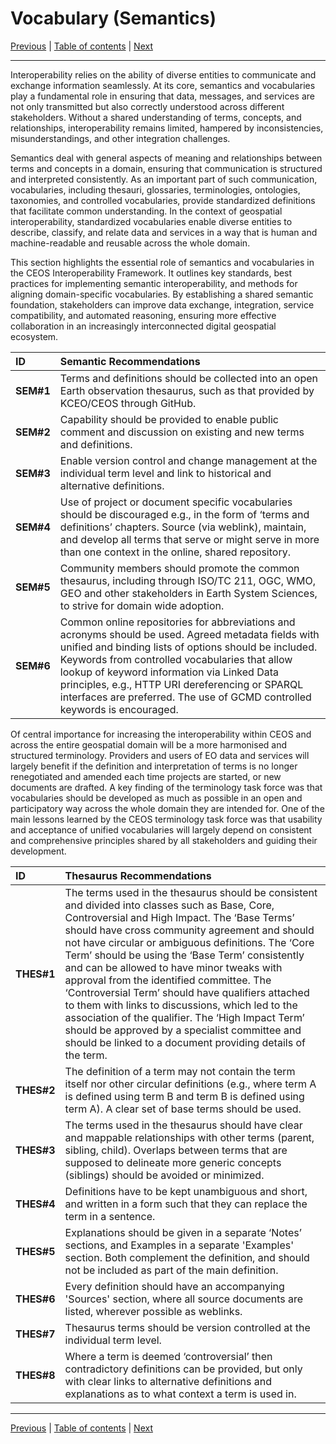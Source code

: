 # Vocabulary (Semantics)

[Previous](Framework.md) | [Table of contents](README.md) | [Next](Architecture.md)
***
Interoperability relies on the ability of diverse entities to communicate and exchange information seamlessly. At its core, semantics and vocabularies play a fundamental role in ensuring that data, messages, and services are not only transmitted but also correctly understood across different stakeholders. Without a shared understanding of terms, concepts, and relationships, interoperability remains limited, hampered by inconsistencies, misunderstandings, and other integration challenges.

Semantics deal with general aspects of meaning and relationships between terms and concepts in a domain, ensuring that communication is structured and interpreted consistently. As an important part of such communication, vocabularies, including thesauri, glossaries, terminologies, ontologies, taxonomies, and controlled vocabularies, provide standardized definitions that facilitate common understanding. In the context of geospatial interoperability, standardized vocabularies enable diverse entities to describe, classify, and relate data and services in a way that is human and machine-readable and reusable across the whole domain.

This section highlights the essential role of semantics and vocabularies in the CEOS Interoperability Framework. It outlines key standards, best practices for implementing semantic interoperability, and methods for aligning domain-specific vocabularies. By establishing a shared semantic foundation, stakeholders can improve data exchange, integration, service compatibility, and automated reasoning, ensuring more effective collaboration in an increasingly interconnected digital geospatial ecosystem.

| **ID** | **Semantic Recommendations**                                                                                                       |
| :----- | :--------------------------------------------------------------------------------------------------------------------------------- |
| **SEM\#1** | Terms and definitions should be collected into an open Earth observation thesaurus, such as that provided by KCEO/CEOS through GitHub. |
| **SEM\#2** | Capability should be provided to enable public comment and discussion on existing and new terms and definitions. |
| **SEM\#3** | Enable version control and change management at the individual term level and link to historical and alternative definitions. |
| **SEM\#4** | Use of project or document specific vocabularies should be discouraged e.g., in the form of ‘terms and definitions’ chapters. Source (via weblink), maintain, and develop all terms that serve or might serve in more than one context in the online, shared repository. |
| **SEM\#5** | Community members should promote the common thesaurus, including through ISO/TC 211, OGC, WMO, GEO and other stakeholders in Earth System Sciences, to strive for domain wide adoption. |
| **SEM\#6** | Common online repositories for abbreviations and acronyms should be used. Agreed metadata fields with unified and binding lists of options should be included. Keywords from controlled vocabularies that allow lookup of keyword information via Linked Data principles, e.g., HTTP URI dereferencing or SPARQL interfaces are preferred. The use of GCMD controlled keywords is encouraged. |

Of central importance for increasing the interoperability within CEOS and across the entire geospatial domain will be a more harmonised and structured terminology. Providers and users of EO data and services will largely benefit if the definition and interpretation of terms is no longer renegotiated and amended each time projects are started, or new documents are drafted. A key finding of the terminology task force was that vocabularies should be developed as much as possible in an open and participatory way across the whole domain they are intended for. One of the main lessons learned by the CEOS terminology task force was that usability and acceptance of unified vocabularies will largely depend on consistent and comprehensive principles shared by all stakeholders and guiding their development.

| **ID** | **Thesaurus Recommendations** |
| :---- | :---- |
| **THES\#1** | The terms used in the thesaurus should be consistent and divided into classes such as Base, Core, Controversial and High Impact. The ‘Base Terms’ should have cross community agreement and should not have circular or ambiguous definitions. The ‘Core Term’ should be using the ‘Base Term’ consistently and can be allowed to have minor tweaks with approval from the identified committee. The ‘Controversial Term’ should have qualifiers attached to them with links to discussions, which led to the association of the qualifier. The ‘High Impact Term’ should be approved by a specialist committee and should be linked to a document providing details of the term. |
| **THES\#2** | The definition of a term may not contain the term itself nor other circular definitions (e.g., where term A is defined using term B and term B is defined using term A). A clear set of base terms should be used.  |
| **THES\#3** | The terms used in the thesaurus should have clear and mappable relationships with other terms (parent, sibling, child). Overlaps between terms that are supposed to delineate more generic concepts (siblings) should be avoided or minimized. |
| **THES\#4** | Definitions have to be kept unambiguous and short, and written in a form such that they can replace the term in a sentence. |
| **THES\#5** | Explanations should be given in a separate ‘Notes’ sections, and Examples in a separate 'Examples' section. Both complement the definition, and should not be included as part of the main definition. |
| **THES\#6** | Every definition should have an accompanying 'Sources' section, where all source documents are listed, wherever possible as weblinks. |
| **THES\#7** | Thesaurus terms should be version controlled at the individual term level.|
| **THES\#8** | Where a term is deemed ‘controversial’ then contradictory definitions can be provided, but only with clear links to alternative definitions and explanations as to what context a term is used in.|

***
[Previous](Framework.md) | [Table of contents](README.md) | [Next](Architecture.md)
